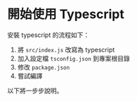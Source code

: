 # 開始使用 Typescript

安裝 typescript 的流程如下：

1. 將 `src/index.js` 改寫為 typescript
2. 加入設定檔 `tsconfig.json` 到專案根目錄
3. 修改 `package.json`
4. 嘗試編譯

以下將一步步說明。